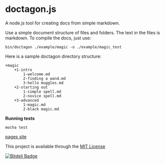doctagon.js
===========

A node.js tool for creating docs from simple markdown.


Use a simple document structure of files and folders. The text in the files is markdown. To compile the docs, just use:

    bin/doctagon ./example/magic -o ./example/magic_test

Here is a sample doctagon directory structure:

    +magic
        +1-intro
            1-welcome.md
            2-finding a wand.md
            3-hello muggles.md
        +2-starting out
            1-simple spell.md
            2-novice spell.md
        +3-advanced
            1-magic.md
            2-black magic.md
    
**Running tests**

    mocha test

[pages site](http://morganherlocker.github.io/doctagon.js)

This project is available through the [MIT License](http://opensource.org/licenses/MIT)


[![Bitdeli Badge](https://d2weczhvl823v0.cloudfront.net/morganherlocker/doctagon.js/trend.png)](https://bitdeli.com/free "Bitdeli Badge")

